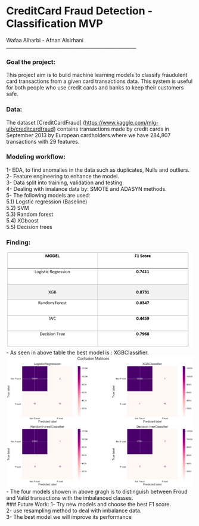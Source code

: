 # CreditCard Fraud Detection - Classification MVP
Wafaa Alharbi - Afnan Alsirhani
</br>
ـــــــــــــــــــــــــــــــــــــــــــــــــــــــــــــــــــــــــــــــــــــ
### Goal the project:
This project aim is to build machine learning models to classify fraudulent card transactions from a given card transactions data.
This system is useful for both people who use credit cards and banks to keep their customers safe.
### Data:
The dataset [CreditCardFraud] (https://www.kaggle.com/mlg-ulb/creditcardfraud)
 contains transactions made by credit cards in September 2013 by European cardholders.where we have 284,807 transactions with 29 features.
### Modeling workflow:
1- EDA, to find anomalies in the data such as duplicates, Nulls and outliers.
</br>
2- Feature engineering to enhance the model.
</br>
3- Data split into training, validation and testing.
</br>
4- Dealing with imalance data by: SMOTE and ADASYN methods.
</br>
5- The following models are used:
</br>
5.1) Logstic regression (Baseline)
</br>
5.2) SVM
</br>
5.3) Random forest
</br>
5.4) XGboost
</br>
5.5) Decision trees
### Finding:
<img src="https://github.com/Wafaa-Alharbi/CreditCard-Fraud-Detection-Classification/blob/main/images/modelingf1.PNG" width="500"/>
- As seen in above table the best model is : XGBClassifier.
<img src="https://github.com/Wafaa-Alharbi/CreditCard-Fraud-Detection-Classification/blob/main/images/heatmap-matrics.png" width="650"/>
- The four models showen in above gragh is to distinguish between Froud and Valid transactions with the imbalanced classes.
</br> 
### Future Work:
1- Try new models and choose the best F1 score.
</br>
2- use resampling method to deal with imbalance data.
</br>
3- The best model we will improve its performance
